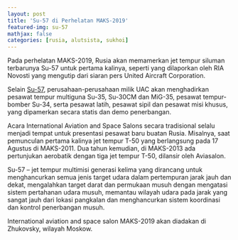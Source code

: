 ```yaml
---
layout: post
title: 'Su-57 di Perhelatan MAKS-2019'
featured-img: su-57
mathjax: false
categories: [rusia, alutsista, sukhoi]
---
```


Pada perhelatan MAKS-2019, Rusia akan memamerkan jet tempur siluman terbarunya Su-57 untuk pertama kalinya, seperti yang dilaporkan oleh RIA Novosti yang mengutip dari siaran pers United Aircraft Corporation.

Selain [Su-57](https://en.wikipedia.org/wiki/Sukhoi_Su-57 "SU-57"), perusahaan-perusahaan milik UAC akan menghadirkan pesawat tempur multiguna Su-35, Su-30CM dan MiG-35, pesawat tempur-bomber Su-34, serta pesawat latih, pesawat sipil dan pesawat misi khusus, yang dipamerkan secara statis dan demo penerbangan.

Acara International Aviation and Space Salons secara tradisional selalu menjadi tempat untuk presentasi pesawat baru buatan Rusia. Misalnya, saat pemunculan pertama kalinya jet tempur T-50 yang berlangsung pada 17 Agustus di MAKS-2011. Dua tahun kemudian, di MAKS-2013 ada pertunjukan aerobatik dengan tiga jet tempur T-50, dilansir oleh Aviasalon.
 
Su-57 – jet tempur multimisi generasi kelima yang dirancang untuk menghancurkan semua jenis target udara dalam pertempuran jarak jauh dan dekat, mengalahkan target darat dan permukaan musuh dengan mengatasi sistem pertahanan udara musuh, memantau wilayah udara pada jarak yang sangat jauh dari lokasi pangkalan dan menghancurkan sistem koordinasi dan kontrol penerbangan musuh.

International aviation and space salon MAKS-2019 akan diadakan di Zhukovsky, wilayah Moskow.


